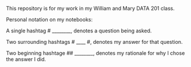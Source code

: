 This repository is for my work in my William and Mary DATA 201 class.

Personal notation on my notebooks:

A single hashtag # ________, denotes a question being asked.

Two surrounding hashtags # ____ #, denotes my answer for that question.

Two beginning hashtage ## ________, denotes my rationale for why I chose the answer I did.
